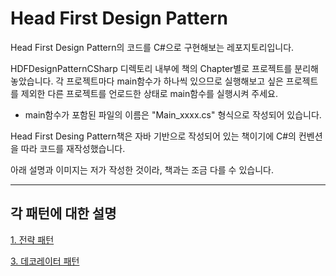 # Head First Design Pattern
Head First Design Pattern의 코드를 C#으로 구현해보는 레포지토리입니다.

HDFDesignPatternCSharp 디렉토리 내부에 책의 Chapter별로 프로젝트를 분리해놓았습니다. 각 프로젝트마다 main함수가 하나씩 있으므로 실행해보고 싶은 프로젝트를 제외한 다른 프로젝트를 언로드한 상태로 main함수를 실행시켜 주세요.
- main함수가 포함된 파일의 이름은 "Main_xxxx.cs" 형식으로 작성되어 있습니다.

Head First Desing Pattern책은 자바 기반으로 작성되어 있는 책이기에 C#의 컨벤션을 따라 코드를 재작성했습니다.

아래 설명과 이미지는 저가 작성한 것이라, 책과는 조금 다를 수 있습니다.

---

## 각 패턴에 대한 설명

[1. 전략 패턴](HDFDesignPatternCSharp/1.%20Strategy%20pattern_DuckProject/Readme.md)

[3. 데코레이터 패턴](HDFDesignPatternCSharp/3.%20Decorator%20Pattern/DecoratorPattern_Starbuz/Readme.md)
